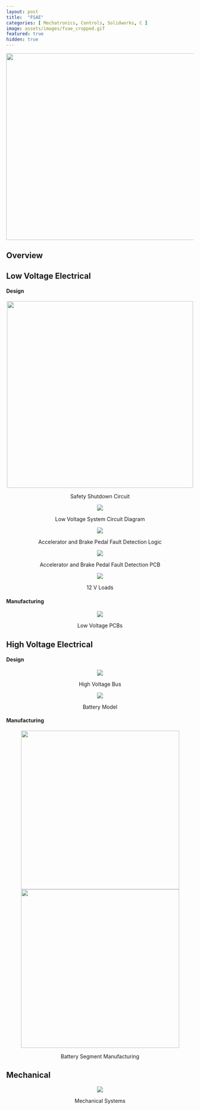 ```yaml
---
layout: post
title:  "FSAE"
categories: [ Mechatronics, Controls, Solidworks, C ]
image: assets/images/fsae_cropped.gif
featured: true
hidden: true
---
```


<p align = "center"><img src="https://raw.githubusercontent.com/oubrejames/oubrejames.github.io/gh-pages/assets/images/wide_fsae.gif" height="500" width="1000"/></p>


## Overview

## Low Voltage Electrical
#### Design
<p align = "center"><img src = "https://user-images.githubusercontent.com/46512429/211060489-fb3fc2e4-7bef-4339-ba6c-8e091cb9c5dd.png" height="500" width="500" /></p>
<p align = "center">Safety Shutdown Circuit</p>

<p align = "center"><img src = "https://user-images.githubusercontent.com/46512429/211061123-7a96fe45-fb80-4c00-98a7-ed8b1cfdd7d9.png"  ></p>
<p align = "center">Low Voltage System Circuit Diagram</p>

<p align = "center"><img src = "https://user-images.githubusercontent.com/46512429/211351660-95b478a3-97a4-4c37-b137-3bf4f9780392.png"></p>
<p align = "center">Accelerator and Brake Pedal Fault Detection Logic</p>

<p align = "center"><img src = "https://user-images.githubusercontent.com/46512429/211061318-c8f09262-0d12-4fa0-835a-5204ac204f21.png"  ></p>
<p align = "center">Accelerator and Brake Pedal Fault Detection PCB</p>

<p align = "center"><img src = "https://user-images.githubusercontent.com/46512429/211062386-db1ac433-20ec-4532-a877-260ac9ebe49a.png"  ></p>
<p align = "center">12 V Loads</p>

#### Manufacturing 
<p align = "center"><img src = "https://user-images.githubusercontent.com/46512429/211060715-f450c295-2451-442d-9807-a751f7e2a5b5.png"  ></p>
<p align = "center">Low Voltage PCBs</p>

## High Voltage Electrical 
#### Design
<p align = "center"><img src = "https://user-images.githubusercontent.com/46512429/211060599-3fcc09c2-3934-46d7-84e7-322f6446e71c.png"  ></p>
<p align = "center">High Voltage Bus</p>

<p align = "center"><img src = "https://user-images.githubusercontent.com/46512429/211061422-5a3f2ce8-8b3e-4308-9254-78ec03287e79.png"  ></p>
<p align = "center">Battery Model</p>

#### Manufacturing 
<p align = "center"><img src="https://user-images.githubusercontent.com/46512429/211060775-4c267d84-7744-4ab6-8959-b27025ffc28a.png" height="425" width="425"/> <img src="https://user-images.githubusercontent.com/46512429/211063614-2411203c-d497-4b3b-930b-90057dc83ef7.png" height="425" width="425"/> </p>
<p align = "center">Battery Segment Manufacturing</p>



## Mechanical
<p align = "center"><img src="https://user-images.githubusercontent.com/46512429/211065647-dfa76530-b426-4cb4-9a31-2b71c24d21be.png"/></p>
<p align = "center">Mechanical Systems</p>
